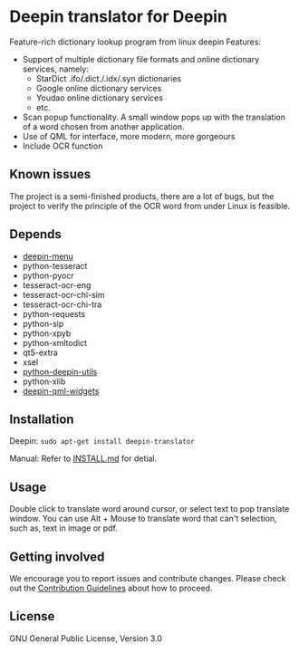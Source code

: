 Deepin translator for Deepin
==================================
Feature-rich dictionary lookup program from linux deepin
Features:
 
* Support of multiple dictionary file formats and online dictionary services, namely:
    * StarDict .ifo/.dict./.idx/.syn dictionaries
    * Google online dictionary services
    * Youdao online dictionary services
    * etc.
 * Scan popup functionality. A small window pops up with the translation of a word chosen from another application.
 * Use of QML for interface, more modern, more gorgeours
 * Include OCR function 

## Known issues
The project is a semi-finished products, there are a lot of bugs, but the project to verify the principle of the OCR word from under Linux is feasible.

## Depends
* [deepin-menu](https://github.com/linuxdeepin/deepin-menu)
* python-tesseract
* python-pyocr
* tesseract-ocr-eng
* tesseract-ocr-chi-sim
* tesseract-ocr-chi-tra
* python-requests
* python-sip
* python-xpyb
* python-xmltodict
* qt5-extra
* xsel
* [python-deepin-utils](https://github.com/linuxdeepin/deepin-utils)
* python-xlib
* [deepin-qml-widgets](https://github.com/linuxdeepin/deepin-qml-widgets)

## Installation
Deepin:
`sudo apt-get install deepin-translator`

Manual:
Refer to [INSTALL.md](INSTALL.md) for detial.

## Usage
Double click to translate word around cursor, or select text to pop translate window.
You can use Alt + Mouse to translate word that can't selection, such as, text in image or pdf.

## Getting involved

We encourage you to report issues and contribute changes. Please check out the [Contribution Guidelines](http://wiki.deepin.org/index.php?title=Contribution_Guidelines) about how to proceed.

## License

GNU General Public License, Version 3.0
